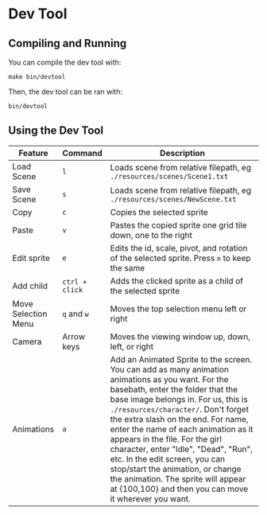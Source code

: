 # Dev Tool

## Compiling and Running
You can compile the dev tool with:

```
make bin/devtool
```

Then, the dev tool can be ran with:

```
bin/devtool
```

## Using the Dev Tool

Feature | Command | Description
--- | --- | ---
Load Scene | `l` | Loads scene from relative filepath, eg `./resources/scenes/Scene1.txt`
Save Scene | `s` | Loads scene from relative filepath, eg `./resources/scenes/NewScene.txt`
Copy | `c` | Copies the selected sprite
Paste | `v` | Pastes the copied sprite one grid tile down, one to the right
Edit sprite | `e` | Edits the id, scale, pivot, and rotation of the selected sprite. Press `n` to keep the same
Add child | `ctrl + click` | Adds the clicked sprite as a child of the selected sprite
Move Selection Menu | `q` and `w` | Moves the top selection menu left or right
Camera | Arrow keys | Moves the viewing window up, down, left, or right
Animations | `a` | Add an Animated Sprite to the screen. You can add as many animation animations as you want. For the basebath, enter the folder that the base image belongs in. For us, this is `./resources/character/`. Don't forget the extra slash on the end. For name, enter the name of each animation as it appears in the file. For the girl character, enter "Idle", "Dead", "Run", etc. In the edit screen, you can stop/start the animation, or change the animation. The sprite will appear at {100,100} and then you can move it wherever you want.


